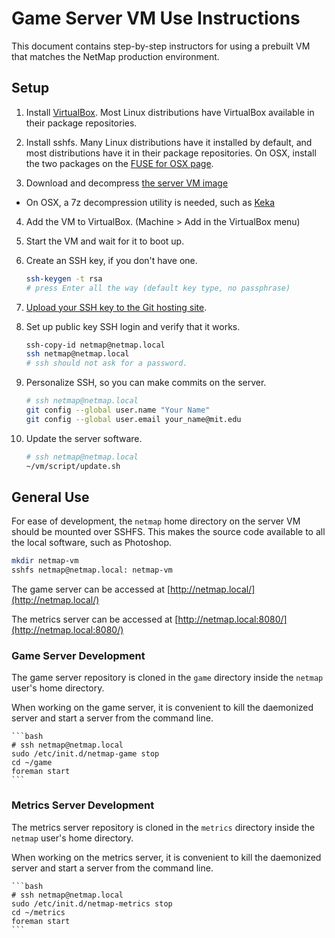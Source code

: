 # Game Server VM Use Instructions

This document contains step-by-step instructors for using a prebuilt VM that
matches the NetMap production environment.


## Setup

1. Install [VirtualBox](https://www.virtualbox.org/wiki/Downloads). Most
Linux distributions have VirtualBox available in their package repositories.

2. Install sshfs. Many Linux distributions have it installed by default, and
most distributions have it in their package repositories. On OSX, install the
two packages on the [FUSE for OSX page](http://osxfuse.github.com/).

3. Download and decompress
   [the server VM image](http://people.csail.mit.edu/costan/netmap/netmap-server-vm.7z)

  * On OSX, a 7z decompression utility is needed, such as
    [Keka](http://www.kekaosx.com/)

4. Add the VM to VirtualBox. (Machine > Add in the VirtualBox menu)

5. Start the VM and wait for it to boot up.

6. Create an SSH key, if you don't have one.

    ```bash
    ssh-keygen -t rsa
    # press Enter all the way (default key type, no passphrase)
    ```

7. [Upload your SSH key to the Git hosting site](https://github.com/settings/ssh).

8. Set up public key SSH login and verify that it works.

    ```bash
    ssh-copy-id netmap@netmap.local
    ssh netmap@netmap.local
    # ssh should not ask for a password.
   ```

9. Personalize SSH, so you can make commits on the server.

    ```bash
    # ssh netmap@netmap.local
    git config --global user.name "Your Name"
    git config --global user.email your_name@mit.edu
    ```

10. Update the server software.

    ```bash
    # ssh netmap@netmap.local
    ~/vm/script/update.sh
    ```

## General Use

For ease of development, the `netmap` home directory on the server VM should be
mounted over SSHFS. This makes the source code available to all the local
software, such as Photoshop.

```bash
mkdir netmap-vm
sshfs netmap@netmap.local: netmap-vm
```

The game server can be accessed at [http://netmap.local/](http://netmap.local/)

The metrics server can be accessed at
[http://netmap.local:8080/](http://netmap.local:8080/)


### Game Server Development

The game server repository is cloned in the `game` directory inside the
`netmap` user's home directory.

When working on the game server, it is convenient to kill the daemonized server
and start a server from the command line.


    ```bash
    # ssh netmap@netmap.local
    sudo /etc/init.d/netmap-game stop
    cd ~/game
    foreman start
    ```

### Metrics Server Development

The metrics server repository is cloned in the `metrics` directory inside the
`netmap` user's home directory.

When working on the metrics server, it is convenient to kill the daemonized
server and start a server from the command line.


    ```bash
    # ssh netmap@netmap.local
    sudo /etc/init.d/netmap-metrics stop
    cd ~/metrics
    foreman start
    ```
